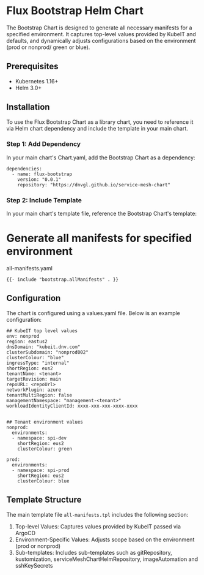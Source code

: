# Flux Bootstrap Helm Chart

The Bootstrap Chart is designed to generate all necessary manifests for a specified environment. It captures top-level values provided by KubeIT and defaults, and dynamically adjusts configurations based on the environment (prod or nonprod/ green or blue).

## Prerequisites

- Kubernetes 1.16+
- Helm 3.0+

## Installation


To use the Flux Bootstrap Chart as a library chart, you need to reference it via Helm chart dependency and include the template in your main chart.

### Step 1: Add Dependency

In your main chart's Chart.yaml, add the Bootstrap Chart as a dependency:

```
dependencies:
  - name: flux-bootstrap
    version: "0.0.1"
    repository: "https://dnvgl.github.io/service-mesh-chart"
```

### Step 2: Include Template
In your main chart's template file, reference the Bootstrap Chart's template:

# Generate all manifests for specified environment

all-manifests.yaml
```
{{- include "bootstrap.allManifests" . }}
```

## Configuration

The chart is configured using a values.yaml file. Below is an example configuration:

```
## KubeIT top level values
env: nonprod
region: eastus2
dnsDomain: "kubeit.dnv.com"
clusterSubdomain: "nonprod002"
clusterColour: "blue"
ingressType: "internal"
shortRegion: eus2
tenantName: <tenant>
targetRevision: main
repoURL: <repoUrl>
networkPlugin: azure
tenantMultiRegion: false
managementNamespace: "management-<tenant>"
workloadIdentityClientId: xxxx-xxx-xxx-xxxx-xxxx


## Tenant environment values
nonprod:
  environments:
  - namespace: spi-dev
    shortRegion: eus2
    clusterColour: green

prod:
  environments:
  - namespace: spi-prod
    shortRegion: eus2
    clusterColour: blue

```

## Template Structure

The main template file `all-manifests.tpl` includes the following section:

1. Top-level Values: Captures values provided by KubeIT passed via ArgoCD
2. Environment-Specific Values: Adjusts scope based on the environment (prod or nonprod)
3. Sub-templates: Includes sub-templates such as gitRepository, kustomization, serviceMeshChartHelmRepository, imageAutomation and sshKeySecrets

